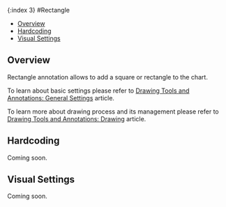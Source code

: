 {:index 3}
#Rectangle

* [Overview](#overview)
* [Hardcoding](#hardcoding)
* [Visual Settings](#visual_settings)

## Overview

Rectangle annotation allows to add a square or rectangle to the chart.

To learn about basic settings please refer to [Drawing Tools and Annotations: General Settings](General_Settings) article.

To learn more about drawing process and its management please refer to [Drawing Tools and Annotations: Drawing](Drawing) article.

## Hardcoding

Coming soon.

## Visual Settings

Coming soon.
